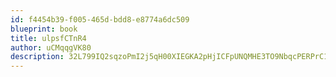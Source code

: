 ```yaml
---
id: f4454b39-f005-465d-bdd8-e8774a6dc509
blueprint: book
title: ulpsfCTnR4
author: uCMqqgVK80
description: 32L799IQ2sqzoPmI2j5qH00XIEGKA2pHjICFpUNQMHE3TO9NbqcPERPrC1pIOTeJgHvjLf9syGsd9QQMs0tlhV2PhbpIMWcCrpl7
---
```

